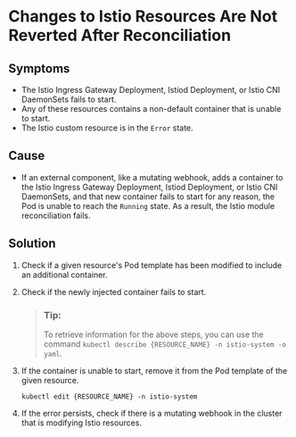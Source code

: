 # Changes to Istio Resources Are Not Reverted After Reconciliation
<!-- open-source-only -->

## Symptoms

- The Istio Ingress Gateway Deployment, Istiod Deployment, or  Istio CNI DaemonSets fails to start.
- Any of these resources contains a non-default container that is unable to start.
- The Istio custom resource is in the `Error` state.

## Cause

- If an external component, like a mutating webhook, adds a container to the Istio Ingress Gateway Deployment, Istiod Deployment, or Istio CNI DaemonSets, and that new container fails to start for any reason, the Pod is unable to reach the `Running` state. As a result, the Istio module reconciliation fails.

## Solution

1. Check if a given resource's Pod template has been modified to include an additional container.
2. Check if the newly injected container fails to start.

   > ### Tip:
   > To retrieve information for the above steps, you can use the command `kubectl describe {RESOURCE_NAME} -n istio-system -o yaml`.

3. If the container is unable to start, remove it from the Pod template of the given resource.

   `kubectl edit {RESOURCE_NAME} -n istio-system`

4. If the error persists, check if there is a mutating webhook in the cluster that is modifying Istio resources.